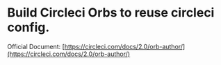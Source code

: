 # Build Circleci Orbs to reuse circleci config.

Official Document: [https://circleci.com/docs/2.0/orb-author/](https://circleci.com/docs/2.0/orb-author/)
